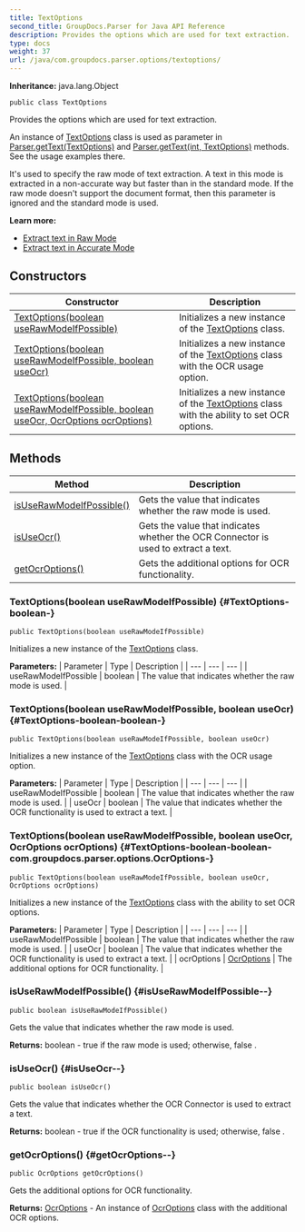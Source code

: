 ```yaml
---
title: TextOptions
second_title: GroupDocs.Parser for Java API Reference
description: Provides the options which are used for text extraction.
type: docs
weight: 37
url: /java/com.groupdocs.parser.options/textoptions/
---
```

**Inheritance:**
java.lang.Object
```
public class TextOptions
```

Provides the options which are used for text extraction.

An instance of [TextOptions](../../com.groupdocs.parser.options/textoptions) class is used as parameter in [Parser.getText(TextOptions)](../../com.groupdocs.parser/parser\#getText-TextOptions-) and [Parser.getText(int, TextOptions)](../../com.groupdocs.parser/parser\#getText-int--TextOptions-) methods. See the usage examples there.

It's used to specify the raw mode of text extraction. A text in this mode is extracted in a non-accurate way but faster than in the standard mode. If the raw mode doesn't support the document format, then this parameter is ignored and the standard mode is used.

**Learn more:**

 *  [Extract text in Raw Mode][]
 *  [Extract text in Accurate Mode][]


[Extract text in Raw Mode]: https://docs.groupdocs.com/display/parserjava/Extract+text+in+Raw+mode
[Extract text in Accurate Mode]: https://docs.groupdocs.com/display/parserjava/Extract+text+in+Accurate+mode
## Constructors

| Constructor | Description |
| --- | --- |
| [TextOptions(boolean useRawModeIfPossible)](#TextOptions-boolean-) | Initializes a new instance of the [TextOptions](../../com.groupdocs.parser.options/textoptions) class. |
| [TextOptions(boolean useRawModeIfPossible, boolean useOcr)](#TextOptions-boolean-boolean-) | Initializes a new instance of the [TextOptions](../../com.groupdocs.parser.options/textoptions) class with the OCR usage option. |
| [TextOptions(boolean useRawModeIfPossible, boolean useOcr, OcrOptions ocrOptions)](#TextOptions-boolean-boolean-com.groupdocs.parser.options.OcrOptions-) | Initializes a new instance of the [TextOptions](../../com.groupdocs.parser.options/textoptions) class with the ability to set OCR options. |
## Methods

| Method | Description |
| --- | --- |
| [isUseRawModeIfPossible()](#isUseRawModeIfPossible--) | Gets the value that indicates whether the raw mode is used. |
| [isUseOcr()](#isUseOcr--) | Gets the value that indicates whether the OCR Connector is used to extract a text. |
| [getOcrOptions()](#getOcrOptions--) | Gets the additional options for OCR functionality. |
### TextOptions(boolean useRawModeIfPossible) {#TextOptions-boolean-}
```
public TextOptions(boolean useRawModeIfPossible)
```


Initializes a new instance of the [TextOptions](../../com.groupdocs.parser.options/textoptions) class.

**Parameters:**
| Parameter | Type | Description |
| --- | --- | --- |
| useRawModeIfPossible | boolean | The value that indicates whether the raw mode is used. |

### TextOptions(boolean useRawModeIfPossible, boolean useOcr) {#TextOptions-boolean-boolean-}
```
public TextOptions(boolean useRawModeIfPossible, boolean useOcr)
```


Initializes a new instance of the [TextOptions](../../com.groupdocs.parser.options/textoptions) class with the OCR usage option.

**Parameters:**
| Parameter | Type | Description |
| --- | --- | --- |
| useRawModeIfPossible | boolean | The value that indicates whether the raw mode is used. |
| useOcr | boolean | The value that indicates whether the OCR functionality is used to extract a text. |

### TextOptions(boolean useRawModeIfPossible, boolean useOcr, OcrOptions ocrOptions) {#TextOptions-boolean-boolean-com.groupdocs.parser.options.OcrOptions-}
```
public TextOptions(boolean useRawModeIfPossible, boolean useOcr, OcrOptions ocrOptions)
```


Initializes a new instance of the [TextOptions](../../com.groupdocs.parser.options/textoptions) class with the ability to set OCR options.

**Parameters:**
| Parameter | Type | Description |
| --- | --- | --- |
| useRawModeIfPossible | boolean | The value that indicates whether the raw mode is used. |
| useOcr | boolean | The value that indicates whether the OCR functionality is used to extract a text. |
| ocrOptions | [OcrOptions](../../com.groupdocs.parser.options/ocroptions) | The additional options for OCR functionality. |

### isUseRawModeIfPossible() {#isUseRawModeIfPossible--}
```
public boolean isUseRawModeIfPossible()
```


Gets the value that indicates whether the raw mode is used.

**Returns:**
boolean -  true  if the raw mode is used; otherwise,  false .
### isUseOcr() {#isUseOcr--}
```
public boolean isUseOcr()
```


Gets the value that indicates whether the OCR Connector is used to extract a text.

**Returns:**
boolean -  true  if the OCR functionality is used; otherwise,  false .
### getOcrOptions() {#getOcrOptions--}
```
public OcrOptions getOcrOptions()
```


Gets the additional options for OCR functionality.

**Returns:**
[OcrOptions](../../com.groupdocs.parser.options/ocroptions) - An instance of [OcrOptions](../../com.groupdocs.parser.options/ocroptions) class with the additional OCR options.
